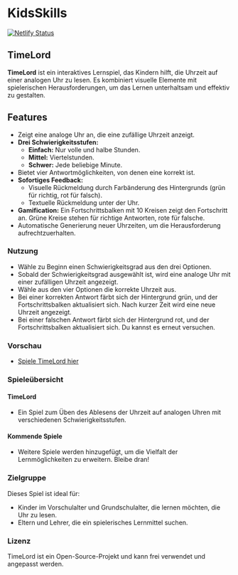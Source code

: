 # KidsSkills

[![Netlify Status](https://api.netlify.com/api/v1/badges/d94c9bd9-84c9-4d7c-889f-bbc161b1a7bd/deploy-status)](https://app.netlify.com/sites/daddiotime-kidsskills/deploys)

## TimeLord

**TimeLord** ist ein interaktives Lernspiel, das Kindern hilft, die Uhrzeit auf einer analogen Uhr zu lesen. Es kombiniert visuelle Elemente mit spielerischen Herausforderungen, um das Lernen unterhaltsam und effektiv zu gestalten.

## Features

- Zeigt eine analoge Uhr an, die eine zufällige Uhrzeit anzeigt.
- **Drei Schwierigkeitsstufen:**
    - **Einfach:** Nur volle und halbe Stunden.
    - **Mittel:** Viertelstunden.
    - **Schwer:** Jede beliebige Minute.
- Bietet vier Antwortmöglichkeiten, von denen eine korrekt ist.
- **Sofortiges Feedback:**
    - Visuelle Rückmeldung durch Farbänderung des Hintergrunds (grün für richtig, rot für falsch).
    - Textuelle Rückmeldung unter der Uhr.
- **Gamification:** Ein Fortschrittsbalken mit 10 Kreisen zeigt den Fortschritt an. Grüne Kreise stehen für richtige Antworten, rote für falsche.
- Automatische Generierung neuer Uhrzeiten, um die Herausforderung aufrechtzuerhalten.

### Nutzung

- Wähle zu Beginn einen Schwierigkeitsgrad aus den drei Optionen.
- Sobald der Schwierigkeitsgrad ausgewählt ist, wird eine analoge Uhr mit einer zufälligen Uhrzeit angezeigt.
- Wähle aus den vier Optionen die korrekte Uhrzeit aus.
- Bei einer korrekten Antwort färbt sich der Hintergrund grün, und der Fortschrittsbalken aktualisiert sich. Nach kurzer Zeit wird eine neue Uhrzeit angezeigt.
- Bei einer falschen Antwort färbt sich der Hintergrund rot, und der Fortschrittsbalken aktualisiert sich. Du kannst es erneut versuchen.

### Vorschau

- [Spiele TimeLord hier](https://daddiotime-kidsskills.netlify.app/timelord/index.html)

### Spieleübersicht

#### TimeLord
- Ein Spiel zum Üben des Ablesens der Uhrzeit auf analogen Uhren mit verschiedenen Schwierigkeitsstufen.

#### Kommende Spiele
- Weitere Spiele werden hinzugefügt, um die Vielfalt der Lernmöglichkeiten zu erweitern. Bleibe dran!

### Zielgruppe

Dieses Spiel ist ideal für:

- Kinder im Vorschulalter und Grundschulalter, die lernen möchten, die Uhr zu lesen.
- Eltern und Lehrer, die ein spielerisches Lernmittel suchen.

### Lizenz

TimeLord ist ein Open-Source-Projekt und kann frei verwendet und angepasst werden.